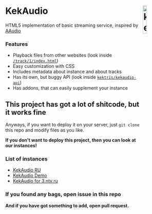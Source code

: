 # <img align="right" src="https://u30.veliona.no/kekaudio.png" alt="kekaudio" title="kekaudio" width="15%">KekAudio
HTML5 implementation of basic streaming service, inspired by [AAudio](https://koke228.ru/anusaudio)
### Features
- Playback files from other websites (look inside [`/track/1/index.html`](https://github.com/kektris/kekaudio/blob/main/track/1/index.html))
- Easy customization with CSS
- Includes metadata about instance and about tracks
- Has its own, but buggy API (look inside [`kektris/kekaudio-api`](https://github.com/kektris/kekaudio-api))
- Has addons, that can easily supplement your instance
## This project has got a lot of shitcode, but it works fine
Anyways, if you want to deploy it on your server, just `git clone` this repo and modify files as you like.

**If you don't want to deploy this project, then you can look at our instances!**
### List of instances
- [KekAudio RU](https://u30.veliona.no/kekaudio)
- [KekAudio Demo](https://kekaudio.netlify.app)
- [KekAudio for 3.ntv.ru](http://3.ntv.ru/public/files/11830523)
### If you found any bags, open issue in this repo
**And if you have got something to add, open pull request.**
